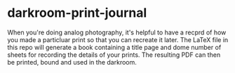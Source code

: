 # darkroom-print-journal
When you're doing analog photography, it's helpful to have a recprd of how you made a particluar print so that you can recreate it later. The LaTeX file in this repo will generate a book containing a title page and dome number of sheets for recording the details of your prints. The resulting PDF can then be printed, bound and used in the darkroom.
